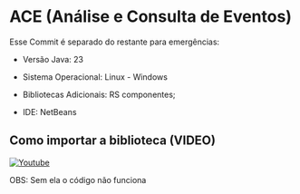 # ACE (Análise e Consulta de Eventos)

Esse Commit é separado do restante para emergências:

* Versão Java: 23

* Sistema Operacional: Linux - Windows

* Bibliotecas Adicionais: RS componentes;

* IDE: NetBeans

## Como importar a biblioteca (VIDEO)
[![Youtube](https://i1.ytimg.com/vi/u0rKzvETito/hqdefault.jpg)](https://www.youtube.com/watch?v=u0rKzvETito)

OBS: Sem ela o código não funciona

